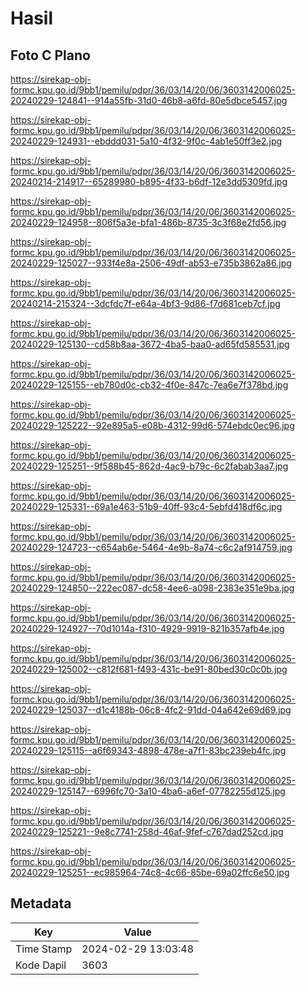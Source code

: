 # Hasil

## Foto C Plano

https://sirekap-obj-formc.kpu.go.id/9bb1/pemilu/pdpr/36/03/14/20/06/3603142006025-20240229-124841--914a55fb-31d0-46b8-a6fd-80e5dbce5457.jpg

https://sirekap-obj-formc.kpu.go.id/9bb1/pemilu/pdpr/36/03/14/20/06/3603142006025-20240229-124931--ebddd031-5a10-4f32-9f0c-4ab1e50ff3e2.jpg

https://sirekap-obj-formc.kpu.go.id/9bb1/pemilu/pdpr/36/03/14/20/06/3603142006025-20240214-214917--65289980-b895-4f33-b6df-12e3dd5309fd.jpg

https://sirekap-obj-formc.kpu.go.id/9bb1/pemilu/pdpr/36/03/14/20/06/3603142006025-20240229-124958--806f5a3e-bfa1-486b-8735-3c3f68e2fd56.jpg

https://sirekap-obj-formc.kpu.go.id/9bb1/pemilu/pdpr/36/03/14/20/06/3603142006025-20240229-125027--933f4e8a-2506-49df-ab53-e735b3862a86.jpg

https://sirekap-obj-formc.kpu.go.id/9bb1/pemilu/pdpr/36/03/14/20/06/3603142006025-20240214-215324--3dcfdc7f-e64a-4bf3-9d86-f7d681ceb7cf.jpg

https://sirekap-obj-formc.kpu.go.id/9bb1/pemilu/pdpr/36/03/14/20/06/3603142006025-20240229-125130--cd58b8aa-3672-4ba5-baa0-ad65fd585531.jpg

https://sirekap-obj-formc.kpu.go.id/9bb1/pemilu/pdpr/36/03/14/20/06/3603142006025-20240229-125155--eb780d0c-cb32-4f0e-847c-7ea6e7f378bd.jpg

https://sirekap-obj-formc.kpu.go.id/9bb1/pemilu/pdpr/36/03/14/20/06/3603142006025-20240229-125222--92e895a5-e08b-4312-99d6-574ebdc0ec96.jpg

https://sirekap-obj-formc.kpu.go.id/9bb1/pemilu/pdpr/36/03/14/20/06/3603142006025-20240229-125251--9f588b45-862d-4ac9-b79c-6c2fabab3aa7.jpg

https://sirekap-obj-formc.kpu.go.id/9bb1/pemilu/pdpr/36/03/14/20/06/3603142006025-20240229-125331--69a1e463-51b9-40ff-93c4-5ebfd418df6c.jpg

https://sirekap-obj-formc.kpu.go.id/9bb1/pemilu/pdpr/36/03/14/20/06/3603142006025-20240229-124723--c654ab6e-5464-4e9b-8a74-c6c2af914759.jpg

https://sirekap-obj-formc.kpu.go.id/9bb1/pemilu/pdpr/36/03/14/20/06/3603142006025-20240229-124850--222ec087-dc58-4ee6-a098-2383e351e9ba.jpg

https://sirekap-obj-formc.kpu.go.id/9bb1/pemilu/pdpr/36/03/14/20/06/3603142006025-20240229-124927--70d1014a-f310-4929-9919-821b357afb4e.jpg

https://sirekap-obj-formc.kpu.go.id/9bb1/pemilu/pdpr/36/03/14/20/06/3603142006025-20240229-125002--c812f681-f493-431c-be91-80bed30c0c0b.jpg

https://sirekap-obj-formc.kpu.go.id/9bb1/pemilu/pdpr/36/03/14/20/06/3603142006025-20240229-125037--d1c4188b-06c8-4fc2-91dd-04a642e69d69.jpg

https://sirekap-obj-formc.kpu.go.id/9bb1/pemilu/pdpr/36/03/14/20/06/3603142006025-20240229-125115--a6f69343-4898-478e-a7f1-83bc239eb4fc.jpg

https://sirekap-obj-formc.kpu.go.id/9bb1/pemilu/pdpr/36/03/14/20/06/3603142006025-20240229-125147--6996fc70-3a10-4ba6-a6ef-07782255d125.jpg

https://sirekap-obj-formc.kpu.go.id/9bb1/pemilu/pdpr/36/03/14/20/06/3603142006025-20240229-125221--9e8c7741-258d-46af-9fef-c767dad252cd.jpg

https://sirekap-obj-formc.kpu.go.id/9bb1/pemilu/pdpr/36/03/14/20/06/3603142006025-20240229-125251--ec985964-74c8-4c66-85be-69a02ffc6e50.jpg


## Metadata

| Key        | Value               |
| ---------- | ------------------- |
| Time Stamp | 2024-02-29 13:03:48 |
| Kode Dapil | 3603                |



